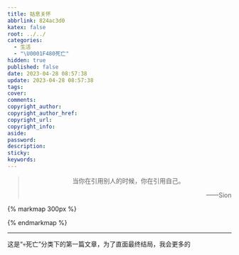 ```yaml
---
title: 姑息关怀
abbrlink: 824ac3d0
katex: false
root: ../../
categories:
  - 生活
  - "\U0001F480死亡"
hidden: true
published: false
date: 2023-04-28 08:57:38
update: 2023-04-28 08:57:38
tags:
cover:
comments:
copyright_author:
copyright_author_href:
copyright_url:
copyright_info:
aside:
password:
description:
sticky:
keywords:
---
```


> <center>当你在引用别人的时候，你在引用自己。</center>
> <p align="right">——Sion</p>

{% markmap 300px %}

<!-- @import "[TOC]" {cmd="toc" depthFrom=1 depthTo=6 orderedList=false} -->
<!-- code_chunk_output -->

<!-- /code_chunk_output -->
{% endmarkmap %}

-----

这是“💀死亡”分类下的第一篇文章，为了直面最终结局，我会更多的
